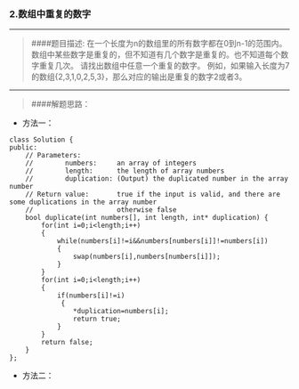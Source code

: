 ### 2.数组中重复的数字
---

>####题目描述:
在一个长度为n的数组里的所有数字都在0到n-1的范围内。 数组中某些数字是重复的，但不知道有几个数字是重复的。也不知道每个数字重复几次。
请找出数组中任意一个重复的数字。 例如，如果输入长度为7的数组{2,3,1,0,2,5,3}，那么对应的输出是重复的数字2或者3。
---

>####解题思路：
+ 方法一：
```
class Solution {
public:
    // Parameters:
    //        numbers:     an array of integers
    //        length:      the length of array numbers
    //        duplication: (Output) the duplicated number in the array number
    // Return value:       true if the input is valid, and there are some duplications in the array number
    //                     otherwise false
    bool duplicate(int numbers[], int length, int* duplication) {
        for(int i=0;i<length;i++)
        {
            while(numbers[i]!=i&&numbers[numbers[i]]!=numbers[i])
            {
                swap(numbers[i],numbers[numbers[i]]);
            }
        }
        for(int i=0;i<length;i++)
        {
            if(numbers[i]!=i)
             {
                *duplication=numbers[i];
                return true;
            }
        }
        return false;
    }
};
```
+ 方法二：
